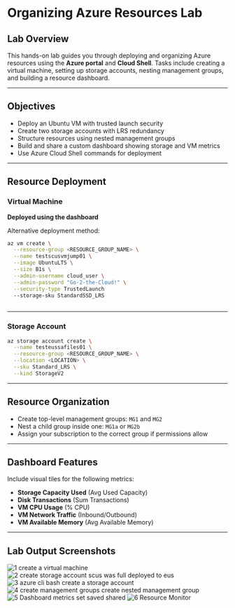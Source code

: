 # Organizing Azure Resources Lab 

## Lab Overview
This hands-on lab guides you through deploying and organizing Azure resources using the **Azure portal** and **Cloud Shell**. Tasks include creating a virtual machine, setting up storage accounts, nesting management groups, and building a resource dashboard.

---

## Objectives
-  Deploy an Ubuntu VM with trusted launch security
-  Create two storage accounts with LRS redundancy
-  Structure resources using nested management groups
-  Build and share a custom dashboard showing storage and VM metrics
-  Use Azure Cloud Shell commands for deployment

---

## Resource Deployment

### Virtual Machine

**Deployed using the dashboard** 

Alternative deployment method:

```bash
az vm create \
  --resource-group <RESOURCE_GROUP_NAME> \
  --name testscusvmjump01 \
  --image UbuntuLTS \
  --size B1s \
  --admin-username cloud_user \
  --admin-password "Go-2-the-Cloud!" \
  --security-type TrustedLaunch  
  --storage-sku StandardSSD_LRS  
  
```

---

### Storage Account

```bash
az storage account create \
  --name testeussafiles01 \
  --resource-group <RESOURCE_GROUP_NAME> \
  --location <LOCATION> \
  --sku Standard_LRS \
  --kind StorageV2
```

---

## Resource Organization

- Create top-level management groups: `MG1` and `MG2`
- Nest a child group inside one: `MG1a` or `MG2b`
- Assign your subscription to the correct group if permissions allow

---

## Dashboard Features

Include visual tiles for the following metrics:
- **Storage Capacity Used** (Avg Used Capacity)
- **Disk Transactions** (Sum Transactions)
- **VM CPU Usage** (% CPU)
- **VM Network Traffic** (Inbound/Outbound)
- **VM Available Memory** (Avg Available Memory)


---

## Lab Output Screenshots

![1 create a virtual machine](https://github.com/user-attachments/assets/fc8129a2-5a3b-4efb-83ba-6eef474784ec)
![2 create storage account scus was full deployed to eus](https://github.com/user-attachments/assets/95f34ecd-7ac0-4190-8893-3dbbd850d7a0)
![3 azure cli bash create a storage account](https://github.com/user-attachments/assets/5554e082-7fa1-414d-98dc-ecd77f0eb6f1)
![4 create management groups create nested management group](https://github.com/user-attachments/assets/4856f62b-9c93-4a3e-80d8-a95c28a3c57b)
![5 Dashboard metrics set saved shared](https://github.com/user-attachments/assets/7b6c569b-eded-42ab-b8df-a55a0a2bfa3d)
![6 Resource Monitor](https://github.com/user-attachments/assets/9ee37c75-9750-4768-9d1d-127524b8bb1d)


